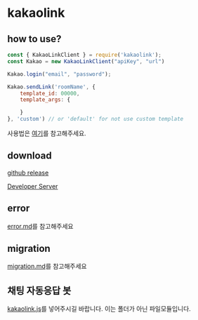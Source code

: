 # kakaolink
## how to use?
```javascript
const { KakaoLinkClient } = require('kakaolink');
const Kakao = new KakaoLinkClient("apiKey", "url")

Kakao.login("email", "password");

Kakao.sendLink('roomName', {
    template_id: 00000,
    template_args: {

    }
}, 'custom') // or 'default' for not use custom template
```

사용법은 [여기](https://github.com/archethic/kakaolink/wiki/1.-모듈-적용법)를 참고해주세요.

## download
[github release](https://github.com/archethic/kakaolink/releases)

[Developer Server](https://arthic.dev/kakaolink.zip)

## error
[error.md](https://github.com/archethic/kakaolink/blob/main/doc/user/error.md)를 참고해주세요

## migration
[migration.md](https://github.com/archethic/kakaolink/blob/main/doc/user/migration.md)를 참고해주세요

## 채팅 자동응답 봇
[kakaolink.js](https://github.com/archethic/kakaolink/blob/main/dist/kakaolink.js)를 넣어주시길 바랍니다. 이는 폴더가 아닌 파일모듈입니다.
